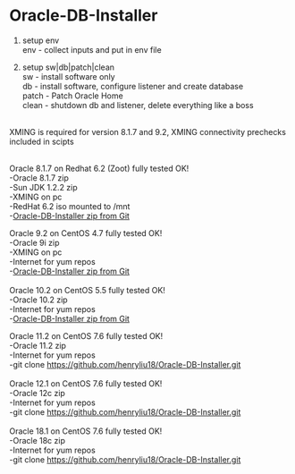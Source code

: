# Oracle-DB-Installer

1. setup env <br />
env - collect inputs and put in env file<br />

2. setup sw|db|patch|clean<br />
sw - install software only<br />
db - install software, configure listener and create database<br />
patch - Patch Oracle Home<br />
clean - shutdown db and listener, delete everything like a boss<br />
<br />
XMING is required for version 8.1.7 and 9.2, XMING connectivity prechecks included in scipts<br />
<br />

Oracle 8.1.7 on Redhat 6.2 (Zoot) fully tested OK!<br />
-Oracle 8.1.7 zip<br />
-Sun JDK 1.2.2 zip<br />
-XMING on pc<br />
-RedHat 6.2 iso mounted to /mnt<br />
-<a href="https://github.com/henryliu18/Oracle-DB-Installer/archive/master.zip">Oracle-DB-Installer zip from Git</a><br />

Oracle   9.2 on CentOS 4.7 fully tested OK!<br />
-Oracle 9i zip<br />
-XMING on pc<br />
-Internet for yum repos<br />
-<a href="https://github.com/henryliu18/Oracle-DB-Installer/archive/master.zip">Oracle-DB-Installer zip from Git</a><br />
<br />
Oracle  10.2 on CentOS 5.5 fully tested OK!<br />
-Oracle 10.2 zip<br />
-Internet for yum repos<br />
-<a href="https://github.com/henryliu18/Oracle-DB-Installer/archive/master.zip">Oracle-DB-Installer zip from Git</a><br />

Oracle  11.2 on CentOS 7.6 fully tested OK!<br />
-Oracle 11.2 zip<br />
-Internet for yum repos<br />
-git clone https://github.com/henryliu18/Oracle-DB-Installer.git<br />
<br />
Oracle  12.1 on CentOS 7.6 fully tested OK!<br />
-Oracle 12c zip<br />
-Internet for yum repos<br />
-git clone https://github.com/henryliu18/Oracle-DB-Installer.git<br />
<br />
Oracle  18.1 on CentOS 7.6 fully tested OK!<br />
-Oracle 18c zip<br />
-Internet for yum repos<br />
-git clone https://github.com/henryliu18/Oracle-DB-Installer.git<br />
<br />
